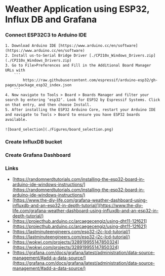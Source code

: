 # Weather Application using ESP32, Influx DB and Grafana

### Connect ESP32C3 to Arduino IDE

    1. Download Arduino IDE [https://www.arduino.cc/en/software](https://www.arduino.cc/en/software)
    2. Install us-to-Serial Bridge Driver [./CP210x_Windows_Drivers.zip](./CP210x_Windows_Drivers.zip)
    3. Go to File>Preferences and Fill in the Additional Board Manager URLs with
        ```
            https://raw.githubusercontent.com/espressif/arduino-esp32/gh-pages/package_esp32_index.json
        ```
    4. Now navigate to Tools > Board > Boards Manager and filter your search by entering ‘esp32‘. Look for ESP32 by Espressif Systems. Click on that entry, and then choose Install.
    5. After installing the ESP32 Arduino Core, restart your Arduino IDE and navigate to Tools > Board to ensure you have ESP32 boards available.

    ![board_selection](./Figures/board_selection.png)


### Create InfluxDB bucket

### Create Grafana Dashboard

### Links
* [https://randomnerdtutorials.com/installing-the-esp32-board-in-arduino-ide-windows-instructions/](https://randomnerdtutorials.com/installing-the-esp32-board-in-arduino-ide-windows-instructions/)
* [https://www.the-diy-life.com/grafana-weather-dashboard-using-influxdb-and-an-esp32-in-depth-tutorial/](https://www.the-diy-life.com/grafana-weather-dashboard-using-influxdb-and-an-esp32-in-depth-tutorial/)
* [https://projecthub.arduino.cc/arcaegecengiz/using-dht11-12f621](https://projecthub.arduino.cc/arcaegecengiz/using-dht11-12f621)
* [https://lastminuteengineers.com/esp32-i2c-lcd-tutorial/](https://lastminuteengineers.com/esp32-i2c-lcd-tutorial/)
* [https://wokwi.com/projects/328919955147850324](https://wokwi.com/projects/328919955147850324)
* [https://grafana.com/docs/grafana/latest/administration/data-source-management/#add-a-data-source/](https://grafana.com/docs/grafana/latest/administration/data-source-management/#add-a-data-source/)